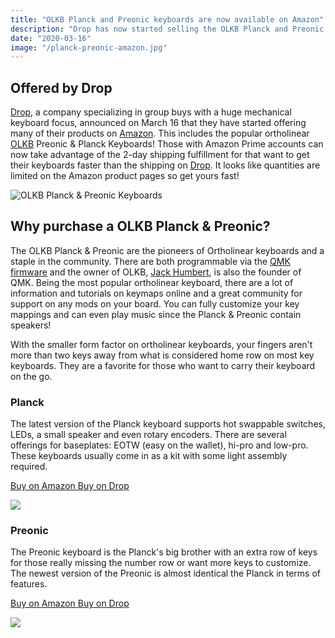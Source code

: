 ```yaml
---
title: "OLKB Planck and Preonic keyboards are now available on Amazon"
description: "Drop has now started selling the OLKB Planck and Preonic ortholinear keyboards on Amazon."
date: "2020-03-16"
image: "/planck-preonic-amazon.jpg"
---
```


## Offered by Drop

[Drop](https://drop.com/buy/planck-mechanical-keyboard?utm_source=linkshare&referer=T93XGG), a company specializing in group buys with a huge mechanical keyboard focus, announced on March 16 that they have started offering many of their products on [Amazon](https://amzn.to/31g098C). This includes the popular ortholinear [OLKB](/olkb) Preonic & Planck Keyboards! Those with Amazon Prime accounts can now take advantage of the 2-day shipping fulfillment for that want to get their keyboards faster than the shipping on [Drop](https://drop.com/buy/planck-mechanical-keyboard?utm_source=linkshare&referer=T93XGG). It looks like quantities are limited on the Amazon product pages so get yours fast!

<img src="/planck-preonic-amazon.jpg" alt="OLKB Planck & Preonic Keyboards" class="img-fluid my-5">

## Why purchase a OLKB Planck & Preonic?

The OLKB Planck & Preonic are the pioneers of Ortholinear keyboards and a staple in the community.  There are both programmable via the [QMK firmware](/configure) and the owner of OLKB, <a target="_blank" href="https://github.com/jackhumbert">Jack Humbert</a>, is also the founder of QMK.  Being the most popular ortholinear keyboard, there are a lot of information and tutorials on keymaps online and a great community for support on any mods on your board.  You can fully customize your key mappings and can even play music since the Planck & Preonic contain speakers!

With the smaller form factor on ortholinear keyboards, your fingers aren't more than two keys away from what is considered home row on most key keyboards. They are a favorite for those who want to carry their keyboard on the go.

<div class="row">
<div class="col-lg-6">

### Planck

The latest version of the Planck keyboard supports hot swappable switches, LEDs, a small speaker and even rotary encoders. There are several offerings for baseplates: EOTW (easy on the wallet), hi-pro and low-pro. These keyboards usually come in as a kit with some light assembly required.

<a class="btn btn-primary mr-2" href="https://amzn.to/31g098C">
    Buy on Amazon
</a>

<a class="btn btn-secondary mr-2" href="https://drop.com/buy/planck-mechanical-keyboard?utm_source=linkshare&referer=T93XGG">
    Buy on Drop
</a>

<a href="https://www.amazon.com/dp/B08LX7ZXS4?&linkCode=li3&tag=tryorthokeys-20&linkId=7700fe2b52a655246526f71470e044ac&language=en_US&ref_=as_li_ss_il" target="_blank"><img border="0" src="//ws-na.amazon-adsystem.com/widgets/q?_encoding=UTF8&ASIN=B08LX7ZXS4&Format=_SL250_&ID=AsinImage&MarketPlace=US&ServiceVersion=20070822&WS=1&tag=tryorthokeys-20&language=en_US" ></a><img src="https://ir-na.amazon-adsystem.com/e/ir?t=tryorthokeys-20&language=en_US&l=li3&o=1&a=B08LX7ZXS4" width="1" height="1" border="0" alt="" style="border:none !important; margin:0px !important;" />

</div>
<div class="col-lg-6">

### Preonic

The Preonic keyboard is the Planck's big brother with an extra row of keys for those really missing the number row or want more keys to customize. The newest version of the Preonic is almost identical the Planck in terms of features.

<a class="btn btn-primary mr-2" href="https://www.amazon.com/dp/B08L3WKZ73/ref=emc_b_5_t">
    Buy on Amazon
</a>

<a class="btn btn-secondary mr-2" href="https://drop.com/buy/preonic-mechanical-keyboard?utm_source=linkshare&referer=T93XGG">
    Buy on Drop
</a>

<a href="https://www.amazon.com/Drop-OLKB-Preonic-Keyboard-Kit/dp/B08L3XY9SJ?dchild=1&keywords=ortholinear&qid=1616621692&refinements=p_85%3A2470955011&rnid=2470954011&rps=1&sr=8-1&linkCode=li3&tag=tryorthokeys-20&linkId=dc2af46e3803561ae519b99cc3bb8031&language=en_US&ref_=as_li_ss_il" target="_blank"><img border="0" src="//ws-na.amazon-adsystem.com/widgets/q?_encoding=UTF8&ASIN=B08L3XY9SJ&Format=_SL250_&ID=AsinImage&MarketPlace=US&ServiceVersion=20070822&WS=1&tag=tryorthokeys-20&language=en_US" ></a><img src="https://ir-na.amazon-adsystem.com/e/ir?t=tryorthokeys-20&language=en_US&l=li3&o=1&a=B08L3XY9SJ" width="1" height="1" border="0" alt="" style="border:none !important; margin:0px !important;" />

</div>
</div>
